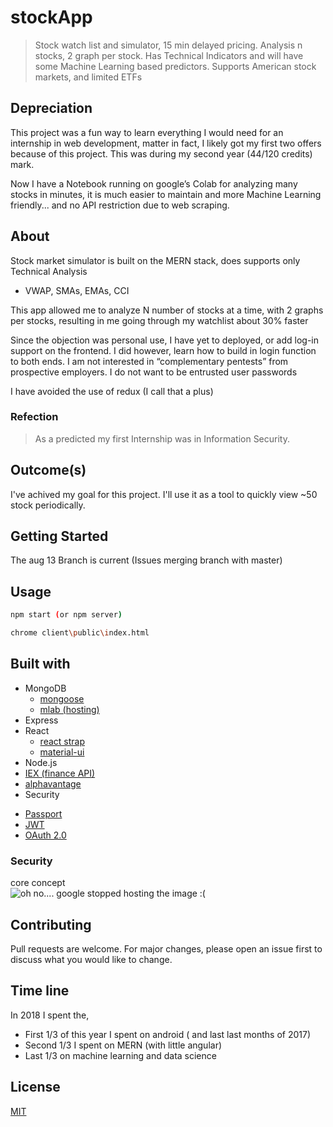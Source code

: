 # stockApp
> Stock watch list and simulator, 15 min delayed pricing. Analysis n stocks, 2 graph per stock. Has Technical Indicators and will have some Machine Learning based predictors. Supports American stock markets, and limited ETFs

## Depreciation

This project was a fun way to learn everything I would need for an internship in web development, matter in fact, I likely got my first two offers because of this project. This was during my second year  (44/120 credits) mark. 

Now I have a Notebook running on google’s Colab for analyzing many stocks in minutes, it is much easier to maintain and more Machine Learning friendly... and no API restriction due to web scraping. 

## About 

Stock market simulator is built on the MERN stack, does supports only Technical Analysis 

- VWAP, SMAs, EMAs, CCI

This app allowed me to analyze N number of stocks at a time, with 2 graphs per stocks,
resulting in me going through my watchlist about 30% faster

Since the objection was personal use, I have yet to deployed, or add log-in support on the frontend. I did however, learn how to build in login function to both ends. I am not interested in “complementary pentests” from prospective employers. I do not want to be entrusted user passwords  

I have avoided the use of redux (I call that a plus)

### Refection

>  As a predicted my first Internship was in Information Security.    

## Outcome(s)

I've achived my goal for this project. I'll use it as a tool to quickly view ~50 stock periodically.

## Getting Started 
The aug 13 Branch is current (Issues merging branch with master) 


## Usage
```bash
npm start (or npm server) 

chrome client\public\index.html
```
## Built with

* MongoDB
  + [mongoose](https://mongoosejs.com/docs/queries.html)
  + [mlab (hosting)](mlab.com) 
* Express
* React
  + [react strap](http://reactstrap.github.io/components/collapse/)
  + [material-ui](https://v0.material-ui.com/#/components/card)
* Node.js
* [IEX (finance API)](https://iextrading.com/developer/docs/#company)
* [alphavantage](https://www.alphavantage.co/documentation/#)
* Security 
 + [Passport](http://www.passportjs.org/docs/oauth/)
 + [JWT](https://jwt.io/)
 + [OAuth 2.0](https://oauth.net/2/)

  ### Security
core concept   
  ![oh no.... google stopped hosting the image :( ](https://developers.google.com/accounts/images/serviceaccount.png)


## Contributing
Pull requests are welcome. For major changes, please open an issue first to discuss what you would like to change.

## Time line 

In 2018 I spent the, 

* First 1/3 of this year I spent on android ( and last last months of 2017)
* Second 1/3 I spent on MERN (with little angular)
* Last 1/3  on machine learning and data science

## License
[MIT](https://choosealicense.com/licenses/mit/)



